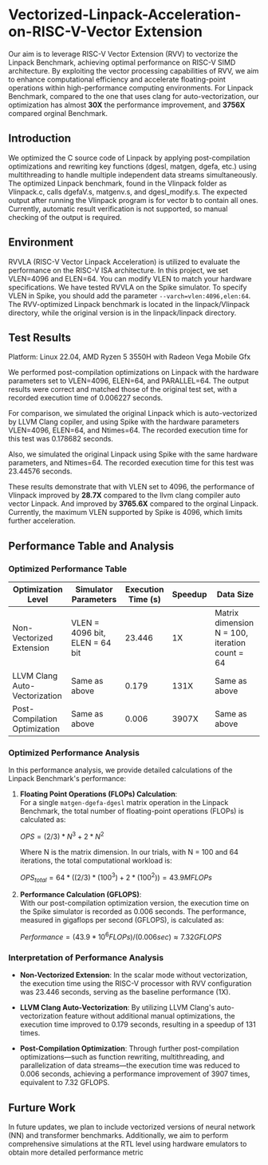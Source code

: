 # Vectorized-Linpack-Acceleration-on-RISC-V-Vector Extension
Our aim is to leverage RISC-V Vector Extension (RVV) to vectorize the Linpack Benchmark, achieving optimal performance on RISC-V SIMD architecture. By exploiting the vector processing capabilities of RVV, we aim to enhance computational efficiency and accelerate floating-point operations within high-performance computing environments.
For Linpack Benchmark, compared to the one that uses clang for auto-vectorization, our optimization has almost **30X** the performance improvement, and **3756X** compared orginal Benchmark.

## Introduction
We optimized the C source code of Linpack by applying post-compilation optimizations and rewriting key functions (dgesl, matgen, dgefa, etc.) using multithreading to handle multiple independent data streams simultaneously. The optimized Linpack benchmark, found in the Vlinpack folder as Vlinpack.c, calls dgefaV.s, matgenv.s, and dgesl_modify.s. The expected output after running the Vlinpack program is for vector b to contain all ones. Currently, automatic result verification is not supported, so manual checking of the output is required.


## Environment
RVVLA (RISC-V Vector Linpack Acceleration) is utilized to evaluate the performance on the RISC-V ISA architecture. In this project, we set VLEN=4096 and ELEN=64. You can modify VLEN to match your hardware specifications. We have tested RVVLA on the Spike simulator. To specify VLEN in Spike, you should add the parameter `--varch=vlen:4096,elen:64`. The RVV-optimized Linpack benchmark is located in the linpack/Vlinpack directory, while the original version is in the linpack/linpack directory.

## Test Results
Platform: Linux 22.04, AMD Ryzen 5 3550H with Radeon Vega Mobile Gfx

We performed post-compilation optimizations on Linpack with the hardware parameters set to VLEN=4096, ELEN=64, and PARALLEL=64. The output results were correct and matched those of the original test set, with a recorded execution time of 0.006227 seconds.

For comparison, we simulated the original Linpack which is auto-vectorized by LLVM Clang copiler, and using Spike with the hardware parameters VLEN=4096, ELEN=64, and Ntimes=64. The recorded execution time for this test was 0.178682 seconds.

Also, we simulated the original Linpack using Spike with the same hardware parameters, and Ntimes=64. The recorded execution time for this test was 23.44576 seconds.


These results demonstrate that with VLEN set to 4096, the performance of Vlinpack improved by **28.7X** compared to the llvm clang compiler auto vector Linpack. And improved by **3765.6X** compared to the orginal Linpack. Currently, the maximum VLEN supported by Spike is 4096, which limits further acceleration.

## Performance Table and Analysis

### Optimized Performance Table

| Optimization Level        | Simulator Parameters            | Execution Time (s) | Speedup | Data Size                                  |
|---------------------------|---------------------------------|--------------------|---------|---------------------------------------------|
| Non-Vectorized Extension  | VLEN = 4096 bit, ELEN = 64 bit  | 23.446             | 1X      | Matrix dimension N = 100, iteration count = 64 |
| LLVM Clang Auto-Vectorization | Same as above                          | 0.179              | 131X    | Same as above                              |
| Post-Compilation Optimization | Same as above                          | 0.006              | 3907X   | Same as above                              |

### Optimized Performance Analysis

In this performance analysis, we provide detailed calculations of the Linpack Benchmark's performance:

1. **Floating Point Operations (FLOPs) Calculation**:  
   For a single `matgen-dgefa-dgesl` matrix operation in the Linpack Benchmark, the total number of floating-point operations (FLOPs) is calculated as:

   $OPS = (2/3) * N^3 + 2 * N^2$

   Where N is the matrix dimension. In our trials, with N = 100 and 64 iterations, the total computational workload is:

   $OPS_{total} = 64 * ((2/3) * (100^3) + 2 * (100^2)) = 43.9 MFLOPs$

2. **Performance Calculation (GFLOPS)**:  
   With our post-compilation optimization version, the execution time on the Spike simulator is recorded as 0.006 seconds. The performance, measured in gigaflops per second (GFLOPS), is calculated as:

   $Performance = (43.9 * 10^6 FLOPs) / (0.006 sec) ≈ 7.32 GFLOPS$

### Interpretation of Performance Analysis

- **Non-Vectorized Extension**: In the scalar mode without vectorization, the execution time using the RISC-V processor with RVV configuration was 23.446 seconds, serving as the baseline performance (1X).

- **LLVM Clang Auto-Vectorization**: By utilizing LLVM Clang's auto-vectorization feature without additional manual optimizations, the execution time improved to 0.179 seconds, resulting in a speedup of 131 times.

- **Post-Compilation Optimization**: Through further post-compilation optimizations—such as function rewriting, multithreading, and parallelization of data streams—the execution time was reduced to 0.006 seconds, achieving a performance improvement of 3907 times, equivalent to 7.32 GFLOPS.

## Furture Work
In future updates, we plan to include vectorized versions of neural network (NN) and transformer benchmarks. Additionally, we aim to perform comprehensive simulations at the RTL level using hardware emulators to obtain more detailed performance metric
